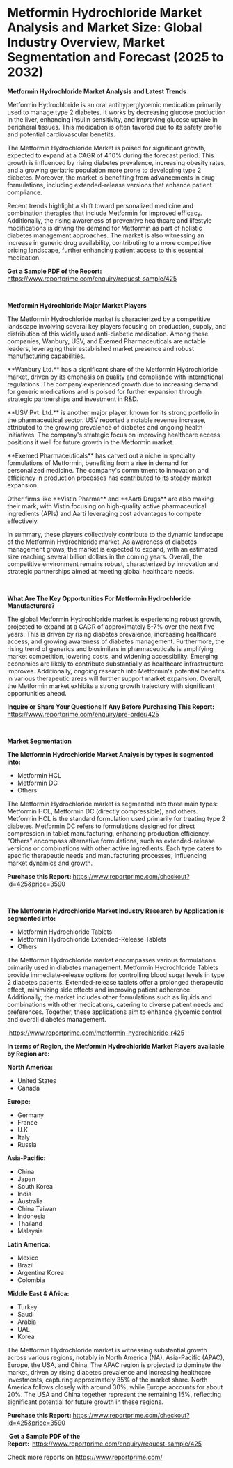 <p><h1>Metformin Hydrochloride Market Analysis and Market Size: Global Industry Overview, Market Segmentation and Forecast (2025 to 2032)</h1></p><p><strong>Metformin Hydrochloride Market Analysis and Latest Trends</strong></p>
<p><p>Metformin Hydrochloride is an oral antihyperglycemic medication primarily used to manage type 2 diabetes. It works by decreasing glucose production in the liver, enhancing insulin sensitivity, and improving glucose uptake in peripheral tissues. This medication is often favored due to its safety profile and potential cardiovascular benefits.</p><p>The Metformin Hydrochloride Market is poised for significant growth, expected to expand at a CAGR of 4.10% during the forecast period. This growth is influenced by rising diabetes prevalence, increasing obesity rates, and a growing geriatric population more prone to developing type 2 diabetes. Moreover, the market is benefiting from advancements in drug formulations, including extended-release versions that enhance patient compliance.</p><p>Recent trends highlight a shift toward personalized medicine and combination therapies that include Metformin for improved efficacy. Additionally, the rising awareness of preventive healthcare and lifestyle modifications is driving the demand for Metformin as part of holistic diabetes management approaches. The market is also witnessing an increase in generic drug availability, contributing to a more competitive pricing landscape, further enhancing patient access to this essential medication.</p></p>
<p><strong>Get a Sample PDF of the Report:&nbsp;</strong> <a href="https://www.reportprime.com/enquiry/request-sample/425?utm_campaign=3087&utm_medium=2&utm_source=Github&utm_content=ia&utm_term=18032025&utm_id=metformin-hydrochloride">https://www.reportprime.com/enquiry/request-sample/425</a></p>
<p>&nbsp;</p>
<p><strong>Metformin Hydrochloride Major Market Players</strong></p>
<p><p>The Metformin Hydrochloride market is characterized by a competitive landscape involving several key players focusing on production, supply, and distribution of this widely used anti-diabetic medication. Among these companies, Wanbury, USV, and Exemed Pharmaceuticals are notable leaders, leveraging their established market presence and robust manufacturing capabilities.</p><p>**Wanbury Ltd.** has a significant share of the Metformin Hydrochloride market, driven by its emphasis on quality and compliance with international regulations. The company experienced growth due to increasing demand for generic medications and is poised for further expansion through strategic partnerships and investment in R&D.</p><p>**USV Pvt. Ltd.** is another major player, known for its strong portfolio in the pharmaceutical sector. USV reported a notable revenue increase, attributed to the growing prevalence of diabetes and ongoing health initiatives. The company's strategic focus on improving healthcare access positions it well for future growth in the Metformin market.</p><p>**Exemed Pharmaceuticals** has carved out a niche in specialty formulations of Metformin, benefiting from a rise in demand for personalized medicine. The company's commitment to innovation and efficiency in production processes has contributed to its steady market expansion.</p><p>Other firms like **Vistin Pharma** and **Aarti Drugs** are also making their mark, with Vistin focusing on high-quality active pharmaceutical ingredients (APIs) and Aarti leveraging cost advantages to compete effectively.</p><p>In summary, these players collectively contribute to the dynamic landscape of the Metformin Hydrochloride market. As awareness of diabetes management grows, the market is expected to expand, with an estimated size reaching several billion dollars in the coming years. Overall, the competitive environment remains robust, characterized by innovation and strategic partnerships aimed at meeting global healthcare needs.</p></p>
<p>&nbsp;</p>
<p><strong>What Are The Key Opportunities For Metformin Hydrochloride Manufacturers?</strong></p>
<p><p>The global Metformin Hydrochloride market is experiencing robust growth, projected to expand at a CAGR of approximately 5-7% over the next five years. This is driven by rising diabetes prevalence, increasing healthcare access, and growing awareness of diabetes management. Furthermore, the rising trend of generics and biosimilars in pharmaceuticals is amplifying market competition, lowering costs, and widening accessibility. Emerging economies are likely to contribute substantially as healthcare infrastructure improves. Additionally, ongoing research into Metformin's potential benefits in various therapeutic areas will further support market expansion. Overall, the Metformin market exhibits a strong growth trajectory with significant opportunities ahead.</p></p>
<p><strong>Inquire or Share Your Questions If Any Before Purchasing This Report:</strong> <a href="https://www.reportprime.com/enquiry/pre-order/425?utm_campaign=3087&utm_medium=2&utm_source=Github&utm_content=ia&utm_term=18032025&utm_id=metformin-hydrochloride">https://www.reportprime.com/enquiry/pre-order/425</a></p>
<p>&nbsp;</p>
<p><strong>Market Segmentation</strong></p>
<p><strong>The Metformin Hydrochloride Market Analysis by types is segmented into:</strong></p>
<p><ul><li>Metformin HCL</li><li>Metformin DC</li><li>Others</li></ul></p>
<p><p>The Metformin Hydrochloride market is segmented into three main types: Metformin HCL, Metformin DC (directly compressible), and others. Metformin HCL is the standard formulation used primarily for treating type 2 diabetes. Metformin DC refers to formulations designed for direct compression in tablet manufacturing, enhancing production efficiency. "Others" encompass alternative formulations, such as extended-release versions or combinations with other active ingredients. Each type caters to specific therapeutic needs and manufacturing processes, influencing market dynamics and growth.</p></p>
<p><strong>Purchase this Report:&nbsp;</strong><a href="https://www.reportprime.com/checkout?id=425&price=3590&utm_campaign=3087&utm_medium=2&utm_source=Github&utm_content=ia&utm_term=18032025&utm_id=metformin-hydrochloride">https://www.reportprime.com/checkout?id=425&price=3590</a></p>
<p>&nbsp;</p>
<p><strong>The Metformin Hydrochloride Market Industry Research by Application is segmented into:</strong></p>
<p><ul><li>Metformin Hydrochloride Tablets</li><li>Metformin Hydrochloride Extended-Release Tablets</li><li>Others</li></ul></p>
<p><p>The Metformin Hydrochloride market encompasses various formulations primarily used in diabetes management. Metformin Hydrochloride Tablets provide immediate-release options for controlling blood sugar levels in type 2 diabetes patients. Extended-release tablets offer a prolonged therapeutic effect, minimizing side effects and improving patient adherence. Additionally, the market includes other formulations such as liquids and combinations with other medications, catering to diverse patient needs and preferences. Together, these applications aim to enhance glycemic control and overall diabetes management.</p></p>
<p><a href="https://www.reportprime.com/metformin-hydrochloride-r425?utm_campaign=3087&utm_medium=2&utm_source=Github&utm_content=ia&utm_term=18032025&utm_id=metformin-hydrochloride">&nbsp;https://www.reportprime.com/metformin-hydrochloride-r425</a></p>
<p><strong>In terms of Region, the Metformin Hydrochloride Market Players available by Region are:</strong></p>
<p>
    <p> <strong> North America: </strong>
        <ul>
            <li>United States</li>
            <li>Canada</li>
        </ul>
        </p> 
    <p> <strong> Europe: </strong>
        <ul>
            <li>Germany</li>
            <li>France</li>
            <li>U.K.</li>
            <li>Italy</li>
            <li>Russia</li>
        </ul>
        </p> 
    <p> <strong> Asia-Pacific: </strong>
        <ul>
            <li>China</li>
            <li>Japan</li>
            <li>South Korea</li>
            <li>India</li>
            <li>Australia</li>
            <li>China Taiwan</li>
            <li>Indonesia</li>
            <li>Thailand</li>
            <li>Malaysia</li>
        </ul>
        </p> 
    <p> <strong> Latin America: </strong>
        <ul>
            <li>Mexico</li>
            <li>Brazil</li>
            <li>Argentina Korea</li>
            <li>Colombia</li>
        </ul>
        </p> 
    <p> <strong> Middle East & Africa: </strong>
        <ul>
            <li>Turkey</li>
            <li>Saudi</li>
            <li>Arabia</li>
            <li>UAE</li>
            <li>Korea</li>
        </ul>
    </p>
    </p>
<p><p>The Metformin Hydrochloride market is witnessing substantial growth across various regions, notably in North America (NA), Asia-Pacific (APAC), Europe, the USA, and China. The APAC region is projected to dominate the market, driven by rising diabetes prevalence and increasing healthcare investments, capturing approximately 35% of the market share. North America follows closely with around 30%, while Europe accounts for about 20%. The USA and China together represent the remaining 15%, reflecting significant potential for future growth in these regions.</p></p>
<p><strong>Purchase this Report: </strong><a href="https://www.reportprime.com/checkout?id=425&price=3590&utm_campaign=3087&utm_medium=2&utm_source=Github&utm_content=ia&utm_term=18032025&utm_id=metformin-hydrochloride">https://www.reportprime.com/checkout?id=425&price=3590</a></p>
<p>&nbsp;<strong>Get a Sample PDF of the Report:&nbsp;&nbsp;</strong><a href="https://www.reportprime.com/enquiry/request-sample/425?utm_campaign=3087&utm_medium=2&utm_source=Github&utm_content=ia&utm_term=18032025&utm_id=metformin-hydrochloride">https://www.reportprime.com/enquiry/request-sample/425</a></p>
<p><strong></strong></p>
<p>Check more reports on <a href="https://www.reportprime.com/?utm_campaign=3087&utm_medium=2&utm_source=Github&utm_content=ia&utm_term=18032025&utm_id=metformin-hydrochloride">https://www.reportprime.com/</a></p>